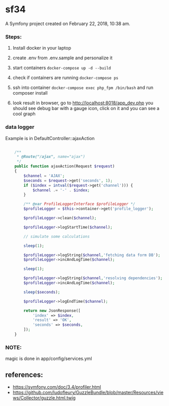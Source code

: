 sf34
====

A Symfony project created on February 22, 2018, 10:38 am.


### Steps:

1) Install docker in your laptop

2) create .env from .env.sample and personalize it

3) start containers ```docker-compose up -d --build```

4) check if containers are running ```docker-compose ps```

5) ssh into container ```docker-compose exec php_fpm /bin/bash``` and run composer install

6) look result in browser, go to [http://localhost:8018/app_dev.php](http://localhost:8018/app_dev.php)  you should see debug bar with a gauge icon, click on it and you can see a cool graph


### data logger

Example is in DefaultController::ajaxAction

```php

    /**
     * @Route("/ajax", name="ajax")
     */
    public function ajaxAction(Request $request)
    {
        $channel = 'AJAX';
        $seconds = $request->get('seconds', 1);
        if ($index = intval($request->get('channel'))) {
            $channel .= '-' . $index;
        }

        /** @var ProfileLoggerInterface $profileLogger */
        $profileLogger = $this->container->get('profile_logger');

        $profileLogger->clean($channel);

        $profileLogger->logStartTime($channel);

        // simulate some calculations

        sleep(1);

        $profileLogger->logString($channel,'fetching data form DB');
        $profileLogger->incAndLogTime($channel);

        sleep(1);

        $profileLogger->logString($channel,'resolving dependencies');
        $profileLogger->incAndLogTime($channel);

        sleep($seconds);

        $profileLogger->logEndTime($channel);

        return new JsonResponse([
            'index' => $index,
            'result' => 'OK',
            'seconds' => $seconds,
        ]);
    }
```

### NOTE:
magic is done in app/config/services.yml


## references:

* https://symfony.com/doc/3.4/profiler.html
* https://github.com/ludofleury/GuzzleBundle/blob/master/Resources/views/Collector/guzzle.html.twig
